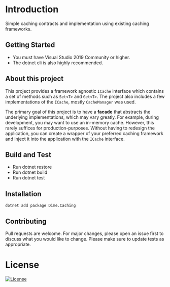 # Introduction

Simple caching contracts and implementation using existing caching frameworks.

## Getting Started

- You must have Visual Studio 2019 Community or higher.
- The dotnet cli is also highly recommended.

## About this project

This project provides a framework agnostic `ICache` interface which contains a set of methods such as  `Set<T>` and `Get<T>`. The project also includes a few implementations of the `ICache`, mostly `CacheManager` was used.

The primary goal of this project is to have a **facade** that abstracts the underlying implementations, which may vary greatly. For example, during development, you may want to use an in-memory cache. However, this rarely suffices for production-purposes. Without having to redesign the application, you can create a wrapper of your preferred caching framework and inject it into the application with the `ICache` interface.

## Build and Test

- Run dotnet restore
- Run dotnet build
- Run dotnet test

## Installation

`dotnet add package Dime.Caching`

## Contributing

Pull requests are welcome. For major changes, please open an issue first to discuss what you would like to change.
Please make sure to update tests as appropriate.

# License

[![License](http://img.shields.io/:license-mit-blue.svg?style=flat-square)](http://badges.mit-license.org)